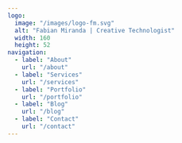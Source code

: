 ```yaml
---
logo:
  image: "/images/logo-fm.svg"
  alt: "Fabian Miranda | Creative Technologist"
  width: 160
  height: 52
navigation:
  - label: "About"
    url: "/about"
  - label: "Services"
    url: "/services"
  - label: "Portfolio"
    url: "/portfolio"
  - label: "Blog"
    url: "/blog"
  - label: "Contact"
    url: "/contact"
---
```

